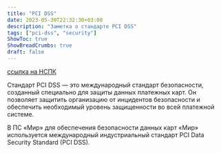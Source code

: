 ```yaml
---
title: "PCI DSS"
date: 2023-05-30T22:32:30+03:00
description: "Заметка о стандарте PCI DSS"
tags: ["pci-dss", "security"]
ShowToc: true
ShowBreadCrumbs: true
draft: false
---
```


[ссылка на НСПК](https://www.nspk.ru/cards-mir/security/standart-pcidss/)

Стандарт PCI DSS — это международный стандарт безопасности, созданный специально для защиты данных платежных карт. Он позволяет защитить организацию от инцидентов безопасности и обеспечить необходимый уровень защищенности во всей платежной системе.

В ПС «Мир» для обеспечения безопасности данных карт «Мир» используется международный индустриальный стандарт PCI Data Security Standard (PCI DSS).
